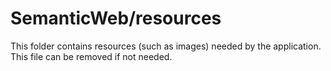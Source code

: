 # SemanticWeb/resources

This folder contains resources (such as images) needed by the application. This file can
be removed if not needed.
